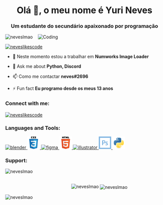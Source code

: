 <h1 align="center">Olá 👋, o meu nome é Yuri Neves</h1>
<h3 align="center">Um estudante do secundário apaixonado por programação</h3>
<img align="right" alt="Coding" width="400" src="https://camo.githubusercontent.com/c7349616e6995fa3b26b1a0218895bf12f1c99eef377122dd7a91b2e71dc144c/68747470733a2f2f6861636b65726e6f6f6e2e636f6d2f696d616765732f66327078333666792e676966">

<p align="left"> <img src="https://komarev.com/ghpvc/?username=neveslmao&label=Profile%20views&color=0e75b6&style=flat" alt="neveslmao" /> </p>

<p align="left"> <a href="https://twitter.com/neveslikescode" target="blank"><img src="https://img.shields.io/twitter/follow/neveslikescode?logo=twitter&style=for-the-badge" alt="neveslikescode" /></a> </p>

- 🔭 Neste momento estou a trabalhar em **Numworks Image Loader**

- 💬 Ask me about **Python, Discord**

- 📫 Como me contactar **neves#2696**

- ⚡ Fun fact **Eu programo desde os meus 13 anos**

<h3 align="left">Connect with me:</h3>
<p align="left">
<a href="https://twitter.com/neveslikescode" target="blank"><img align="center" src="https://raw.githubusercontent.com/rahuldkjain/github-profile-readme-generator/master/src/images/icons/Social/twitter.svg" alt="neveslikescode" height="30" width="40" /></a>
</p>

<h3 align="left">Languages and Tools:</h3>
<p align="left"> <a href="https://www.blender.org/" target="_blank" rel="noreferrer"> <img src="https://download.blender.org/branding/community/blender_community_badge_white.svg" alt="blender" width="40" height="40"/> </a> <a href="https://www.w3schools.com/css/" target="_blank" rel="noreferrer"> <img src="https://raw.githubusercontent.com/devicons/devicon/master/icons/css3/css3-original-wordmark.svg" alt="css3" width="40" height="40"/> </a> <a href="https://www.figma.com/" target="_blank" rel="noreferrer"> <img src="https://www.vectorlogo.zone/logos/figma/figma-icon.svg" alt="figma" width="40" height="40"/> </a> <a href="https://www.w3.org/html/" target="_blank" rel="noreferrer"> <img src="https://raw.githubusercontent.com/devicons/devicon/master/icons/html5/html5-original-wordmark.svg" alt="html5" width="40" height="40"/> </a> <a href="https://www.adobe.com/in/products/illustrator.html" target="_blank" rel="noreferrer"> <img src="https://www.vectorlogo.zone/logos/adobe_illustrator/adobe_illustrator-icon.svg" alt="illustrator" width="40" height="40"/> </a> <a href="https://www.photoshop.com/en" target="_blank" rel="noreferrer"> <img src="https://raw.githubusercontent.com/devicons/devicon/master/icons/photoshop/photoshop-line.svg" alt="photoshop" width="40" height="40"/> </a> <a href="https://www.python.org" target="_blank" rel="noreferrer"> <img src="https://raw.githubusercontent.com/devicons/devicon/master/icons/python/python-original.svg" alt="python" width="40" height="40"/> </a> </p>

<h3 align="left">Support:</h3>
<p><a href="https://ko-fi.com/neveslmao"> <img align="left" src="https://cdn.ko-fi.com/cdn/kofi3.png?v=3" height="50" width="210" alt="neveslmao" /></a></p><br><br>

<p><img align="left" src="https://github-readme-stats.vercel.app/api/top-langs?username=neveslmao&show_icons=true&locale=en&layout=compact" alt="neveslmao" /></p>

<p>&nbsp;<img align="center" src="https://github-readme-stats.vercel.app/api?username=neveslmao&show_icons=true&locale=en" alt="neveslmao" /></p>

<p><img align="center" src="https://github-readme-streak-stats.herokuapp.com/?user=neveslmao&" alt="neveslmao" /></p>
